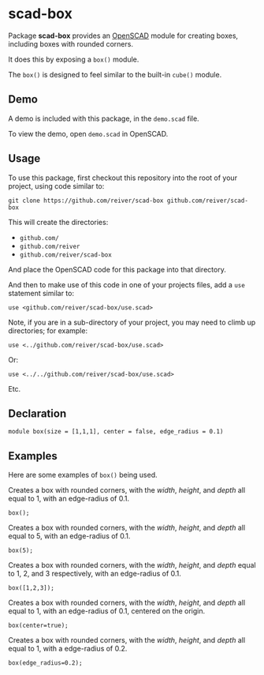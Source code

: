 # scad-box

Package **scad-box** provides an [OpenSCAD](http://www.openscad.org/) module for creating boxes, including boxes with rounded corners.

It does this by exposing a `box()` module.

The `box()` is designed to feel similar to the built-in `cube()` module.

## Demo

A demo is included with this package, in the `demo.scad` file.

To view the demo, open `demo.scad` in OpenSCAD.

## Usage

To use this package, first checkout this repository into the root of your project, using code similar to:
```
git clone https://github.com/reiver/scad-box github.com/reiver/scad-box
```

This will create the directories:

* `github.com/`
* `github.com/reiver`
* `github.com/reiver/scad-box`

And place the OpenSCAD code for this package into that directory.

And then to make use of this code in one of your projects files, add a `use` statement similar to:
```
use <github.com/reiver/scad-box/use.scad>
```

Note, if you are in a sub-directory of your project, you may need to climb up directories; for example:
```
use <../github.com/reiver/scad-box/use.scad>
```
Or:
```
use <../../github.com/reiver/scad-box/use.scad>
```
Etc.

## Declaration

```
module box(size = [1,1,1], center = false, edge_radius = 0.1)
```

## Examples

Here are some examples of `box()` being used.

Creates a box with rounded corners, with the _width_, _height_, and _depth_ all equal to 1, with an edge-radius of 0.1.
```
box();
```

Creates a box with rounded corners, with the _width_, _height_, and _depth_ all equal to 5, with an edge-radius of 0.1.
```
box(5);
```

Creates a box with rounded corners, with the _width_, _height_, and _depth_ equal to 1, 2, and 3 respectively, with an edge-radius of 0.1.
```
box([1,2,3]);
```

Creates a box with rounded corners, with the _width_, _height_, and _depth_ all equal to 1, with an edge-radius of 0.1, centered on the origin.
```
box(center=true);
```

Creates a box with rounded corners, with the _width_, _height_, and _depth_ all equal to 1, with a edge-radius of 0.2.
```
box(edge_radius=0.2);
```
